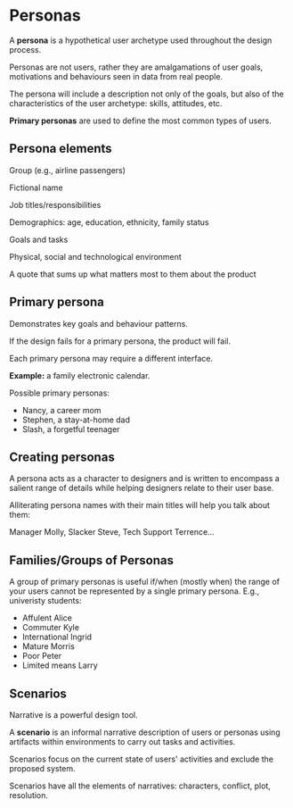 # Personas

A **persona** is a hypothetical user archetype used throughout the design process.

Personas are not users, rather they are amalgamations of user goals, motivations and behaviours seen in data from real people.

The persona will include a description not only of the goals, but also of the characteristics of the user archetype: skills, attitudes, etc.

**Primary personas** are used to define the most common types of users.

## Persona elements

Group (e.g., airline passengers)

Fictional name

Job titles/responsibilities

Demographics: age, education, ethnicity, family status

Goals and tasks

Physical, social and technological environment

A quote that sums up what matters most to them about the product

## Primary persona

Demonstrates key goals and behaviour patterns.

If the design fails for a primary persona, the product will fail.

Each primary persona may require a different interface.

**Example:** a family electronic calendar.

Possible primary personas:

- Nancy, a career mom
- Stephen, a stay-at-home dad
- Slash, a forgetful teenager

## Creating personas

A persona acts as a character to designers and is written to encompass a salient range of details while helping designers relate to their user base.

Alliterating persona names with their main titles will help you talk about them:

Manager Molly, Slacker Steve, Tech Support Terrence...

## Families/Groups of Personas

A group of primary personas is useful if/when (mostly when) the range of your users cannot be represented by a single primary persona. E.g., univeristy students:

- Affulent Alice
- Commuter Kyle
- International Ingrid
- Mature Morris
- Poor Peter
- Limited means Larry

## Scenarios

Narrative is a powerful design tool.

A **scenario** is an informal narrative description of users or personas using artifacts within environments to carry out tasks and activities.

Scenarios focus on the current state of users' activities and exclude the proposed system.

Scenarios have all the elements of narratives: characters, conflict, plot, resolution.
